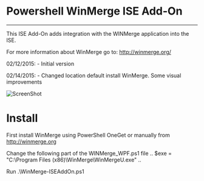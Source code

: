 # Powershell WinMerge ISE Add-On 
- - -
This ISE Add-On adds integration with the WINMerge application into the ISE.

For more information about WinMerge go to: http://winmerge.org/

02/12/2015: - Initial version

02/14/2015: - Changed location default install WinMerge. Some visual improvements

![ScreenShot](https://raw.githubusercontent.com/stefanstranger/PowerShell/master/WinMergeISEAddOn/WinMergeWPF_opt.gif)

# Install
First install WinMerge using PowerShell OneGet or manually from http://winmerge.org

Change the following part of the WINMerge_WPF.ps1 file
..
$exe = "C:\Program Files (x86)\WinMerge\WinMergeU.exe"
..

Run .\WinMerge-ISEAddOn.ps1
